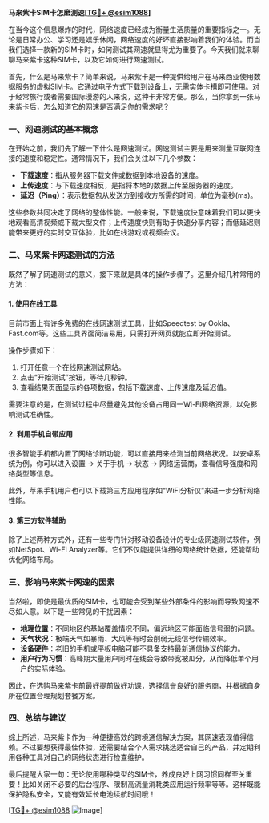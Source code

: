**马来紫卡SIM卡怎麽測速[[TG💪+ @esim1088](https://t.me/s/esim1088)]**

在当今这个信息爆炸的时代，网络速度已经成为衡量生活质量的重要指标之一。无论是日常办公、学习还是娱乐休闲，网络速度的好坏直接影响着我们的体验。而当我们选择一款新的SIM卡时，如何测试其网速就显得尤为重要了。今天我们就来聊聊马来紫卡这种SIM卡，以及它如何进行网速测试。

首先，什么是马来紫卡？简单来说，马来紫卡是一种提供给用户在马来西亚使用数据服务的虚拟SIM卡。它通过电子方式下载到设备上，无需实体卡槽即可使用。对于经常旅行或者需要国际漫游的人来说，这种卡非常方便。那么，当你拿到一张马来紫卡后，怎么知道它的网速是否满足你的需求呢？

### **一、网速测试的基本概念**

在开始之前，我们先了解一下什么是网速测试。网速测试主要是用来测量互联网连接的速度和稳定性。通常情况下，我们会关注以下几个参数：

- **下载速度**：指从服务器下载文件或数据到本地设备的速度。
- **上传速度**：与下载速度相反，是指将本地的数据上传至服务器的速度。
- **延迟（Ping）**：表示数据包从发送方到接收方所需的时间，单位为毫秒(ms)。

这些参数共同决定了网络的整体性能。一般来说，下载速度快意味着我们可以更快地观看高清视频或下载大型文件；上传速度快则有助于快速分享内容；而低延迟则能带来更好的实时交互体验，比如在线游戏或视频会议。

### **二、马来紫卡网速测试的方法**

既然了解了网速测试的意义，接下来就是具体的操作步骤了。这里介绍几种常用的方法：

#### **1. 使用在线工具**

目前市面上有许多免费的在线网速测试工具，比如Speedtest by Ookla、Fast.com等。这些工具界面简洁易用，只需打开网页就能立即开始测试。

操作步骤如下：
1. 打开任意一个在线网速测试网站。
2. 点击“开始测试”按钮，等待几秒钟。
3. 查看结果页面显示的各项数据，包括下载速度、上传速度及延迟值。

需要注意的是，在测试过程中尽量避免其他设备占用同一Wi-Fi网络资源，以免影响测试准确性。

#### **2. 利用手机自带应用**

很多智能手机都内置了网络诊断功能，可以直接用来检测当前网络状况。以安卓系统为例，你可以进入设置 -> 关于手机 -> 状态 -> 网络运营商，查看信号强度和网络类型等信息。

此外，苹果手机用户也可以下载第三方应用程序如“WiFi分析仪”来进一步分析网络性能。

#### **3. 第三方软件辅助**

除了上述两种方式外，还有一些专门针对移动设备设计的专业级网速测试软件，例如NetSpot、Wi-Fi Analyzer等。它们不仅能提供详细的网络统计数据，还能帮助优化网络布局。

### **三、影响马来紫卡网速的因素**

当然啦，即使是最优质的SIM卡，也可能会受到某些外部条件的影响而导致网速不尽如人意。以下是一些常见的干扰因素：

- **地理位置**：不同地区的基站覆盖情况不同，偏远地区可能面临信号弱的问题。
- **天气状况**：极端天气如暴雨、大风等有时会削弱无线信号传输效率。
- **设备硬件**：老旧的手机或平板电脑可能不具备支持最新通信协议的能力。
- **用户行为习惯**：高峰期大量用户同时在线会导致带宽被瓜分，从而降低单个用户的实际体验。

因此，在选购马来紫卡前最好提前做好功课，选择信誉良好的服务商，并根据自身所在位置合理规划套餐方案。

### **四、总结与建议**

综上所述，马来紫卡作为一种便捷高效的跨境通信解决方案，其网速表现值得信赖。不过要想获得最佳体验，还需要结合个人需求挑选适合自己的产品，并定期利用各种工具对自己的网络状态进行检查维护。

最后提醒大家一句：无论使用哪种类型的SIM卡，养成良好上网习惯同样至关重要！比如关闭不必要的后台程序、限制高流量消耗类应用运行频率等等。这样既能保护隐私安全，又能有效延长电池续航时间哦！

[[TG💪+ @esim1088](https://t.me/s/esim1088) ![Image](https://i.postimg.cc/4NQfJmqS/Snipaste-2025-05-13-00-14-12.png)]